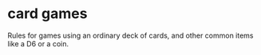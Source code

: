 card games
==========

Rules for games using an ordinary deck of cards, and other common items like a D6 or a coin.